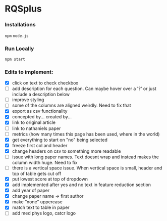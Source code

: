# RQSplus

### Installations

`npm`
`node.js`

### Run Locally

`npm start`

### Edits to implement:

- [x] click on text to check checkbox
- [ ] add description for each question. Can maybe hover over a '?' or just include a description below
- [ ] improve styling
- [ ] some of the columns are aligned weirdly. Need to fix that
- [x] export as csv functionality
- [x] concepted by... created by...
- [x] link to original article
- [ ] link to nathaniels paper
- [ ] metrics (how many times this page has been used, where in the world)
- [x] get everything to start on "no" being selected
- [X] freeze first col and header
- [X] change headers on csv to something more readable
- [ ] issue with long paper names. Text doesnt wrap and instead makes the column width huge. Need to fix
- [ ] there is a vertical space issue. When vertical space is small, header and top of table gets cut off
- [x] put lowest score at top of dropdown
- [x]  add implemented after yes and no text in feature reduction section
- [x]  add year of paper
- [x]  change paper name → first author
- [x]  make “none” uppercase
- [x]  match text to table in paper
- [ ]  add med phys logo, catcr logo
